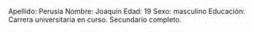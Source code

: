 Apellido: Perusia
Nombre: Joaquín
Edad: 19
Sexo: masculino
Educación: Carrera universitaria en curso. Secundario completo.
